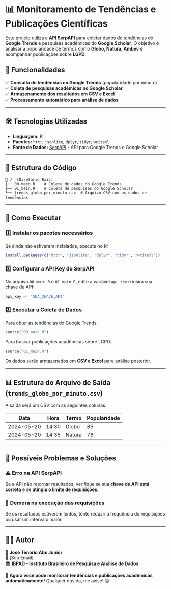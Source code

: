 # 📊 Monitoramento de Tendências e Publicações Científicas

Este projeto utiliza a **API SerpAPI** para coletar dados de tendências do **Google Trends** e pesquisas acadêmicas do **Google Scholar**. O objetivo é analisar a popularidade de termos como **Globo, Natura, Ambev** e acompanhar publicações sobre **LGPD**.

## 📌 Funcionalidades

✅ **Consulta de tendências no Google Trends** (popularidade por minuto)  
✅ **Coleta de pesquisas acadêmicas no Google Scholar**  
✅ **Armazenamento dos resultados em CSV e Excel**  
✅ **Processamento automático para análise de dados**  

---

## 🛠 Tecnologias Utilizadas

- **Linguagem:** R  
- **Pacotes:** `httr`, `jsonlite`, `dplyr`, `tidyr`, `writexl`  
- **Fonte de Dados:** [SerpAPI](https://serpapi.com/) - API para Google Trends e Google Scholar  

---

## 📂 Estrutura do Código

```
📁 /  (Diretório Raiz)
├── 00_main.R    # Coleta de dados do Google Trends
├── 01_main.R    # Coleta de pesquisas do Google Scholar
└── trends_globo_por_minuto.csv  # Arquivo CSV com os dados de tendências
```

---

## 🚀 Como Executar

### 1️⃣ **Instalar os pacotes necessários**

Se ainda não estiverem instalados, execute no R:

```r
install.packages(c("httr", "jsonlite", "dplyr", "tidyr", "writexl"))
```

### 2️⃣ **Configurar a API Key do SerpAPI**

No arquivo `00_main.R` e `01_main.R`, edite a variável `api_key` e insira sua chave de API:

```r
api_key <- "SUA_CHAVE_API"
```

### 3️⃣ **Executar a Coleta de Dados**

Para obter as tendências do Google Trends:

```r
source("00_main.R")
```

Para buscar publicações acadêmicas sobre LGPD:

```r
source("01_main.R")
```

Os dados serão armazenados em **CSV e Excel** para análise posterior.

---

## 📊 Estrutura do Arquivo de Saída (`trends_globo_por_minuto.csv`)

A saída será um CSV com as seguintes colunas:

| Data | Hora | Termo | Popularidade |
|------|------|--------|-------------|
| 2024-05-20 | 14:30 | Globo | 85 |
| 2024-05-20 | 14:35 | Natura | 78 |

---

## 🛑 Possíveis Problemas e Soluções

### ⚠️ **Erro na API SerpAPI**  
Se a API não retornar resultados, verifique se sua **chave de API está correta** e se **atingiu o limite de requisições**.

### 🔄 **Demora na execução das requisições**  
Se os resultados estiverem lentos, tente reduzir a frequência de requisições ou usar um intervalo maior.

---

## 👨‍💻 Autor

👤 **José Tenório Abs Junior**  
📧 [Seu Email]  
🏛 **IBPAD - Instituto Brasileiro de Pesquisa e Análise de Dados**  

🚀 **Agora você pode monitorar tendências e publicações acadêmicas automaticamente!** Qualquer dúvida, me avise! 😊
